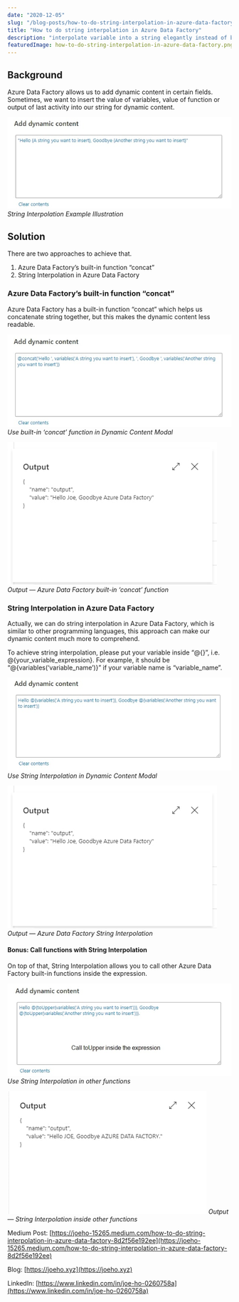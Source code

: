 ```yaml
---
date: "2020-12-05"
slug: "/blog-posts/how-to-do-string-interpolation-in-azure-data-factory/"
title: "How to do string interpolation in Azure Data Factory"
description: "interpolate variable into a string elegantly instead of built-in concat function in Azure Data Factory"
featuredImage: how-to-do-string-interpolation-in-azure-data-factory.png
---
```

## Background
Azure Data Factory allows us to add dynamic content in certain fields. Sometimes, we want to insert the value of variables, value of function or output of last activity into our string for dynamic content.

![String Interpolation Example Illustration](../../images/how-to-do-string-interpolation-in-azure-data-factory/background-image.jpg)
*String Interpolation Example Illustration*

## Solution
There are two approaches to achieve that. 

1. Azure Data Factory’s built-in function “concat” 
2. String Interpolation in Azure Data Factory 

### Azure Data Factory’s built-in function “concat” 
Azure Data Factory has a built-in function “concat” which helps us concatenate  string together, but this makes the dynamic content less readable. 


![Use built-in ‘concat’ function in Dynamic Content Modal](../../images/how-to-do-string-interpolation-in-azure-data-factory/concat-function-example.jpg)
*Use built-in ‘concat’ function in Dynamic Content Modal*

![Output — Azure Data Factory built-in ‘concat’ function](../../images/how-to-do-string-interpolation-in-azure-data-factory/output.jpg)
*Output — Azure Data Factory built-in ‘concat’ function*


### String Interpolation in Azure Data Factory 
Actually, we can do string interpolation in Azure Data Factory, which is similar to other programming languages, this approach can make our dynamic content much more to comprehend. 

To achieve string interpolation, please put your variable inside “@{}”, i.e. @{your_variable_expression}. For example, it should be “@{variables(‘variable_name’)}” if your variable name is “variable_name”.

![Use String Interpolation in Dynamic Content Modal](../../images/how-to-do-string-interpolation-in-azure-data-factory/string-interpolation-example.jpg)
*Use String Interpolation in Dynamic Content Modal*

![Output — Azure Data Factory String Interpolation](../../images/how-to-do-string-interpolation-in-azure-data-factory/output.jpg)
*Output — Azure Data Factory String Interpolation*


#### Bonus: Call functions with String Interpolation
On top of that, String Interpolation allows you to call other Azure Data Factory built-in functions inside the expression. 

![Use String Interpolation in other functions](../../images/how-to-do-string-interpolation-in-azure-data-factory/bonus-example.jpg)
*Use String Interpolation in other functions*

![Output — String Interpolation inside other functions](../../images/how-to-do-string-interpolation-in-azure-data-factory/bonus-output.jpg)
*Output — String Interpolation inside other functions*

Medium Post: [https://joeho-15265.medium.com/how-to-do-string-interpolation-in-azure-data-factory-8d2f56e192ee](https://joeho-15265.medium.com/how-to-do-string-interpolation-in-azure-data-factory-8d2f56e192ee)

Blog: [https://joeho.xyz](https://joeho.xyz)

LinkedIn: [https://www.linkedin.com/in/joe-ho-0260758a](https://www.linkedin.com/in/joe-ho-0260758a)